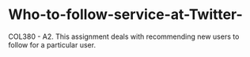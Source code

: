 # Who-to-follow-service-at-Twitter-
COL380 - A2. This assignment deals with recommending new users to follow for a particular user.


